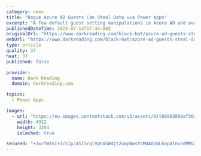 ```yaml
---
category: news
title: "Rogue Azure AD Guests Can Steal Data via Power Apps"
excerpt: "A few default guest setting manipulations in Azure AD and over-promiscuous low-code app developer connections can upend data protections."
publishedDateTime: 2023-07-14T17:44:00Z
originalUrl: "https://www.darkreading.com/black-hat/azure-ad-guests-steal-data-microsoft-power-apps"
webUrl: "https://www.darkreading.com/black-hat/azure-ad-guests-steal-data-microsoft-power-apps"
type: article
quality: 37
heat: 37
published: false

provider:
  name: Dark Reading
  domain: darkreading.com

topics:
  - Power Apps

images:
  - url: "https://eu-images.contentstack.com/v3/assets/blt66983808af36a8ef/blt6b857bf5c8440491/64aff02f33298fc6ed1a7031/opengate_marreston_AdobeStock.jpeg"
    width: 4912
    height: 3264
    isCached: true

secured: "+3wrfWt6I+1cSIpJ4S15rqlVphASW4jt2umpWmsfnMDA81NL6op4Tnv3dMMVzoT/QZh427/i/WxdEkmRMVfBAuqO33EdrojinRkGFxfRZ2aesJ223KJyAm9qhpe6LAb7MCWsO0j9MEGoIf5bjmZin2c1NUGrjAqvwbebu8x+6WujRdHeqUFDO5WE1Imt5BYFX+85xF2l3Mo6SmAB9fMX3swDl4aKPgiRuqO20V5Oi8fmPzGVnn+NLIwNf6zPBU/6G8Qh/G6J040NPXdQ+YKFGaooTce9hW2w3LWUKBiaeI88Q+wEnTQRNqe8VDQa25ouMe0BaB1Au/Ltp56Aci3KCr1bro88kwJMI0IuzDFLbZQ=;o94l6D7UDti38jRSkJ2Mtg=="
---
```


